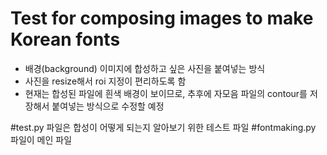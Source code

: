 # Test for composing images to make Korean fonts

- 배경(background) 이미지에 합성하고 싶은 사진을 붙여넣는 방식
- 사진을 resize해서 roi 지정이 편리하도록 함
- 현재는 합성된 파일에 흰색 배경이 보이므로, 추후에 자모음 파일의 contour를 저장해서 붙여넣는 방식으로 수정할 예정

#test.py 파일은 합성이 어떻게 되는지 알아보기 위한 테스트 파일
#fontmaking.py 파일이 메인 파일
